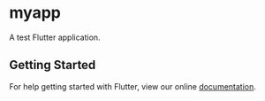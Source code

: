 # myapp

A test Flutter application.

## Getting Started

For help getting started with Flutter, view our online
[documentation](https://flutter.io/).
